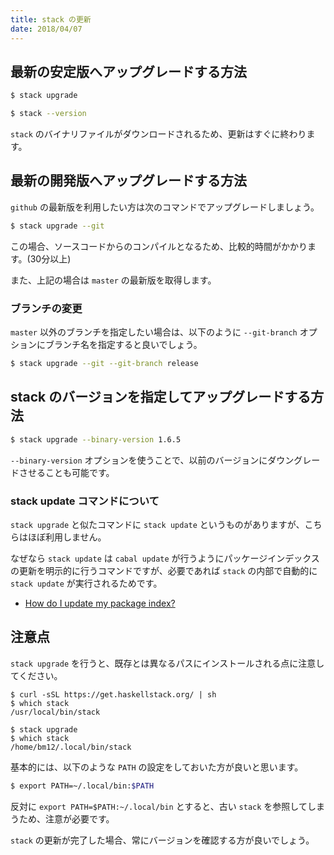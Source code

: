 ```yaml
---
title: stack の更新
date: 2018/04/07
---
```


## 最新の安定版へアップグレードする方法

```sh
$ stack upgrade

$ stack --version
```

`stack` のバイナリファイルがダウンロードされるため、更新はすぐに終わります。

## 最新の開発版へアップグレードする方法

`github` の最新版を利用したい方は次のコマンドでアップグレードしましょう。

```sh
$ stack upgrade --git
```

この場合、ソースコードからのコンパイルとなるため、比較的時間がかかります。(30分以上)

また、上記の場合は `master` の最新版を取得します。

### ブランチの変更

`master` 以外のブランチを指定したい場合は、以下のように `--git-branch` オプションにブランチ名を指定すると良いでしょう。

```sh
$ stack upgrade --git --git-branch release
```

## stack のバージョンを指定してアップグレードする方法

```sh
$ stack upgrade --binary-version 1.6.5
```

`--binary-version` オプションを使うことで、以前のバージョンにダウングレードさせることも可能です。

### stack update コマンドについて

`stack upgrade` と似たコマンドに `stack update` というものがありますが、こちらはほぼ利用しません。

なぜなら `stack update` は `cabal update` が行うようにパッケージインデックスの更新を明示的に行うコマンドですが、必要であれば `stack` の内部で自動的に `stack update` が実行されるためです。

- [How do I update my package index?](https://github.com/commercialhaskell/stack/blob/master/doc/faq.md#how-do-i-update-my-package-index)

## 注意点

`stack upgrade` を行うと、既存とは異なるパスにインストールされる点に注意してください。

```shell
$ curl -sSL https://get.haskellstack.org/ | sh
$ which stack
/usr/local/bin/stack

$ stack upgrade
$ which stack
/home/bm12/.local/bin/stack
```

基本的には、以下のような `PATH` の設定をしておいた方が良いと思います。

```sh
$ export PATH=~/.local/bin:$PATH
```

反対に `export PATH=$PATH:~/.local/bin` とすると、古い `stack` を参照してしまうため、注意が必要です。

`stack` の更新が完了した場合、常にバージョンを確認する方が良いでしょう。